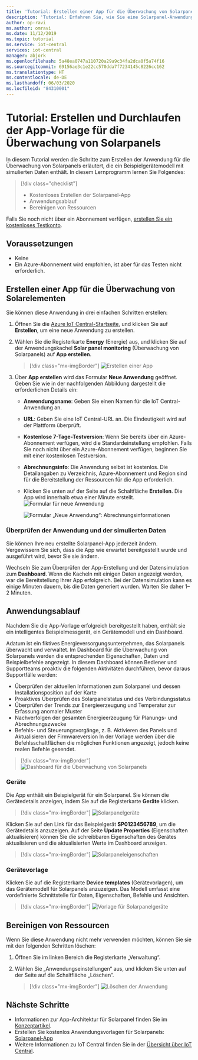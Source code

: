 ```yaml
---
title: 'Tutorial: Erstellen einer App für die Überwachung von Solarpanels mit IoT Central'
description: 'Tutorial: Erfahren Sie, wie Sie eine Solarpanel-Anwendung mithilfe von Azure IoT Central-Anwendungsvorlagen erstellen.'
author: op-ravi
ms.author: omravi
ms.date: 11/12/2019
ms.topic: tutorial
ms.service: iot-central
services: iot-central
manager: abjork
ms.openlocfilehash: 5a48ea0747a110720a29a9c34fa2dca0f5a74f16
ms.sourcegitcommit: 69156ae3c1e22cc570dda7f7234145c8226cc162
ms.translationtype: HT
ms.contentlocale: de-DE
ms.lasthandoff: 06/03/2020
ms.locfileid: "84310001"
---
```

# <a name="tutorial-create-and-walk-through-the-solar-panel-monitoring-app-template"></a>Tutorial: Erstellen und Durchlaufen der App-Vorlage für die Überwachung von Solarpanels 



In diesem Tutorial werden die Schritte zum Erstellen der Anwendung für die Überwachung von Solarpanels erläutert, die ein Beispielgerätemodell mit simulierten Daten enthält. In diesem Lernprogramm lernen Sie Folgendes:


> [!div class="checklist"]
> * Kostenloses Erstellen der Solarpanel-App
> * Anwendungsablauf
> * Bereinigen von Ressourcen


Falls Sie noch nicht über ein Abonnement verfügen, [erstellen Sie ein kostenloses Testkonto](https://azure.microsoft.com/free).

## <a name="prerequisites"></a>Voraussetzungen
- Keine
- Ein Azure-Abonnement wird empfohlen, ist aber für das Testen nicht erforderlich.


## <a name="create-a-solar-panel-monitoring-app"></a>Erstellen einer App für die Überwachung von Solarelementen 

Sie können diese Anwendung in drei einfachen Schritten erstellen:

1. Öffnen Sie die [Azure IoT Central-Startseite](https://apps.azureiotcentral.com), und klicken Sie auf **Erstellen**, um eine neue Anwendung zu erstellen. 

2. Wählen Sie die Registerkarte **Energy** (Energie) aus, und klicken Sie auf der Anwendungskachel **Solar panel monitoring** (Überwachung von Solarpanels) auf **App erstellen**. 

    > [!div class="mx-imgBorder"]
    > ![Erstellen einer App](media/tutorial-iot-central-solar-panel/solar-panel-build.png)
  
3. Über **App erstellen** wird das Formular **Neue Anwendung** geöffnet. Geben Sie wie in der nachfolgenden Abbildung dargestellt die erforderlichen Details ein:
    * **Anwendungsname**: Geben Sie einen Namen für die IoT Central-Anwendung an. 
    * **URL**: Geben Sie eine IoT Central-URL an. Die Eindeutigkeit wird auf der Plattform überprüft.
    * **Kostenlose 7-Tage-Testversion**: Wenn Sie bereits über ein Azure-Abonnement verfügen, wird die Standardeinstellung empfohlen. Falls Sie noch nicht über ein Azure-Abonnement verfügen, beginnen Sie mit einer kostenlosen Testversion.
    * **Abrechnungsinfo**: Die Anwendung selbst ist kostenlos. Die Detailangaben zu Verzeichnis, Azure-Abonnement und Region sind für die Bereitstellung der Ressourcen für die App erforderlich.
    * Klicken Sie unten auf der Seite auf die Schaltfläche **Erstellen**. Die App wird innerhalb etwa einer Minute erstellt.
        ![Formular für neue Anwendung](media/tutorial-iot-central-solar-panel/solar-panel-create-app.png)
        
        ![Formular „Neue Anwendung“: Abrechnungsinformationen](media/tutorial-iot-central-solar-panel/solar-panel-create-app-billinginfo.png)


### <a name="verify-the-application-and-simulated-data"></a>Überprüfen der Anwendung und der simulierten Daten

Sie können Ihre neu erstellte Solarpanel-App jederzeit ändern. Vergewissern Sie sich, dass die App wie erwartet bereitgestellt wurde und ausgeführt wird, bevor Sie sie ändern.

Wechseln Sie zum Überprüfen der App-Erstellung und der Datensimulation zum **Dashboard**. Wenn die Kacheln mit einigen Daten angezeigt werden, war die Bereitstellung Ihrer App erfolgreich. Bei der Datensimulation kann es einige Minuten dauern, bis die Daten generiert wurden. Warten Sie daher 1–2 Minuten. 

## <a name="application-walk-through"></a>Anwendungsablauf
Nachdem Sie die App-Vorlage erfolgreich bereitgestellt haben, enthält sie ein intelligentes Beispielmessgerät, ein Gerätemodell und ein Dashboard.

Adatum ist ein fiktives Energieversorgungsunternehmen, das Solarpanels überwacht und verwaltet. Im Dashboard für die Überwachung von Solarpanels werden die entsprechenden Eigenschaften, Daten und Beispielbefehle angezeigt. In diesem Dashboard können Bediener und Supportteams proaktiv die folgenden Aktivitäten durchführen, bevor daraus Supportfälle werden:
* Überprüfen der aktuellen Informationen zum Solarpanel und dessen Installationsposition auf der Karte
* Proaktives Überprüfen des Solarpanelstatus und des Verbindungsstatus
* Überprüfen der Trends zur Energieerzeugung und Temperatur zur Erfassung anomaler Muster
* Nachverfolgen der gesamten Energieerzeugung für Planungs- und Abrechnungszwecke
* Befehls- und Steuerungsvorgänge, z. B. Aktivieren des Panels und Aktualisieren der Firmwareversion In der Vorlage werden über die Befehlsschaltflächen die möglichen Funktionen angezeigt, jedoch keine realen Befehle gesendet.

> [!div class="mx-imgBorder"]
> ![Dashboard für die Überwachung von Solarpanels](media/tutorial-iot-central-solar-panel/solar-panel-dashboard.png)

### <a name="devices"></a>Geräte
Die App enthält ein Beispielgerät für ein Solarpanel. Sie können die Gerätedetails anzeigen, indem Sie auf die Registerkarte **Geräte** klicken.

> [!div class="mx-imgBorder"]
> ![Solarpanelgeräte](media/tutorial-iot-central-solar-panel/solar-panel-device.png)


Klicken Sie auf den Link für das Beispielgerät **SP0123456789**, um die Gerätedetails anzuzeigen. Auf der Seite **Update Properties** (Eigenschaften aktualisieren) können Sie die schreibbaren Eigenschaften des Gerätes aktualisieren und die aktualisierten Werte im Dashboard anzeigen. 

> [!div class="mx-imgBorder"]
> ![Solarpaneleigenschaften](media/tutorial-iot-central-solar-panel/solar-panel-device-properties.png)


### <a name="device-template"></a>Gerätevorlage
Klicken Sie auf die Registerkarte **Device templates** (Gerätevorlagen), um das Gerätemodell für Solarpanels anzuzeigen. Das Modell umfasst eine vordefinierte Schnittstelle für Daten, Eigenschaften, Befehle und Ansichten.

> [!div class="mx-imgBorder"]
> ![Vorlage für Solarpanelgeräte](media/tutorial-iot-central-solar-panel/solar-panel-device-templates.png)


## <a name="clean-up-resources"></a>Bereinigen von Ressourcen
Wenn Sie diese Anwendung nicht mehr verwenden möchten, können Sie sie mit den folgenden Schritten löschen:

1. Öffnen Sie im linken Bereich die Registerkarte „Verwaltung“.
2. Wählen Sie „Anwendungseinstellungen“ aus, und klicken Sie unten auf der Seite auf die Schaltfläche „Löschen“. 

    > [!div class="mx-imgBorder"]
    > ![Löschen der Anwendung](media/tutorial-iot-central-solar-panel/solar-panel-delete-app.png)


## <a name="next-steps"></a>Nächste Schritte
* Informationen zur App-Architektur für Solarpanel finden Sie im [Konzeptartikel](https://docs.microsoft.com/azure/iot-central/energy/concept-iot-central-solar-panel-app).
* Erstellen Sie kostenlos Anwendungsvorlagen für Solarpanels: [Solarpanel-App](https://apps.azureiotcentral.com/build/new/solar-panel-monitoring)
* Weitere Informationen zu IoT Central finden Sie in der [Übersicht über IoT Central](https://docs.microsoft.com/azure/iot-central/).
